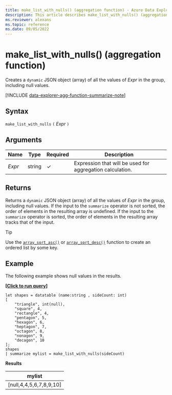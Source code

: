 ```yaml
---
title: make_list_with_nulls() (aggregation function) - Azure Data Explorer
description: This article describes make_list_with_nulls() (aggregation function) in Azure Data Explorer.
ms.reviewer: alexans
ms.topic: reference
ms.date: 09/05/2022
---
```

# make_list_with_nulls() (aggregation function)

Creates a `dynamic` JSON object (array) of all the values of *Expr* in the group, including null values.

[!INCLUDE [data-explorer-agg-function-summarize-note](../../includes/data-explorer-agg-function-summarize-note.md)]

## Syntax

`make_list_with_nulls` `(` *Expr* `)`

## Arguments

| Name | Type | Required | Description |
|--|--|--|--|
| *Expr* | string | &check; | Expression that will be used for aggregation calculation. |

## Returns

Returns a `dynamic` JSON object (array) of all the values of *Expr* in the group, including null values.
If the input to the `summarize` operator is not sorted, the order of elements in the resulting array is undefined.
If the input to the `summarize` operator is sorted, the order of elements in the resulting array tracks that of the input.

> [!TIP]
> Use the [`array_sort_asc()`](./arraysortascfunction.md) or [`array_sort_desc()`](./arraysortdescfunction.md) function to create an ordered list by some key.

## Example

The following example shows null values in the results.

**\[**[**Click to run query**](https://dataexplorer.azure.com/clusters/help/databases/Samples?query=H4sIAAAAAAAAAz3PywqDMBAF0H2+YnCl4KKFPi1d9TNKkVQHDU0mNhnpg358E4xmNuHcu7kaGXwvB/RwhlZyuLtGyEkarDw7RR2U4FWLFzsSV6CIC3EVEF4WYkmdxqyMnNOodVFOkX+O0sVgk8Bhw3N5tgGJZWcp0DZRj+8ku0WGubRPZBu2kxySkKXUOSZpsUmyXonbSUwjxQ/8aIx06otgPlp5DruNfGAd//VLcV/HHT5fNhd/aMS6MiQBAAA=)**\]**

```kusto
let shapes = datatable (name:string , sideCount: int)
[
    "triangle", int(null),
    "square", 4,
    "rectangle", 4,
    "pentagon", 5,
    "hexagon", 6,
    "heptagon", 7,
    "octagon", 8,
    "nonagon", 9,
    "decagon", 10
];
shapes
| summarize mylist = make_list_with_nulls(sideCount)
```

**Results**

| mylist |
| ------ |
| [null,4,4,5,6,7,8,9,10] |
